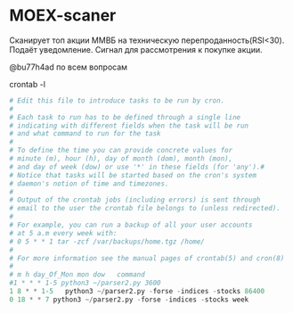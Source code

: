 # MOEX-scaner
Сканирует топ акции ММВБ на техническую перепроданность(RSI<30).  Подаёт уведомление. Сигнал для рассмотрения к покупке акции.

@bu77h4ad по всем вопросам

crontab -l
```python 
# Edit this file to introduce tasks to be run by cron.
#
# Each task to run has to be defined through a single line
# indicating with different fields when the task will be run
# and what command to run for the task
#
# To define the time you can provide concrete values for
# minute (m), hour (h), day of month (dom), month (mon),
# and day of week (dow) or use '*' in these fields (for 'any').#
# Notice that tasks will be started based on the cron's system
# daemon's notion of time and timezones.
#
# Output of the crontab jobs (including errors) is sent through
# email to the user the crontab file belongs to (unless redirected).
#
# For example, you can run a backup of all your user accounts
# at 5 a.m every week with:
# 0 5 * * 1 tar -zcf /var/backups/home.tgz /home/
#
# For more information see the manual pages of crontab(5) and cron(8)
#
# m h day_Of_Mon mon dow   command
#1 * * * 1-5 python3 ~/parser2.py 3600
1 8 * * 1-5   python3 ~/parser2.py -forse -indices -stocks 86400
0 18 * * 7 python3 ~/parser2.py -forse -indices -stocks week

```
